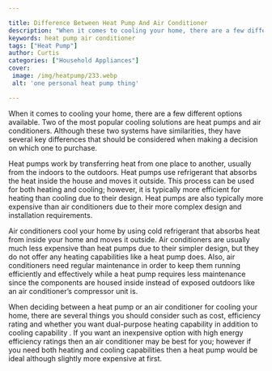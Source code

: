 ```yaml
---

title: Difference Between Heat Pump And Air Conditioner
description: "When it comes to cooling your home, there are a few different options available. Two of the most popular cooling solutions are hea...get the full scoop"
keywords: heat pump air conditioner
tags: ["Heat Pump"]
author: Curtis
categories: ["Household Appliances"]
cover: 
 image: /img/heatpump/233.webp
 alt: 'one personal heat pump thing'

---
```


When it comes to cooling your home, there are a few different options available. Two of the most popular cooling solutions are heat pumps and air conditioners. Although these two systems have similarities, they have several key differences that should be considered when making a decision on which one to purchase.

Heat pumps work by transferring heat from one place to another, usually from the indoors to the outdoors. Heat pumps use refrigerant that absorbs the heat inside the house and moves it outside. This process can be used for both heating and cooling; however, it is typically more efficient for heating than cooling due to their design. Heat pumps are also typically more expensive than air conditioners due to their more complex design and installation requirements.

Air conditioners cool your home by using cold refrigerant that absorbs heat from inside your home and moves it outside. Air conditioners are usually much less expensive than heat pumps due to their simpler design, but they do not offer any heating capabilities like a heat pump does. Also, air conditioners need regular maintenance in order to keep them running efficiently and effectively while a heat pump requires less maintenance since the components are housed inside instead of exposed outdoors like an air conditioner’s compressor unit is. 

When deciding between a heat pump or an air conditioner for cooling your home, there are several things you should consider such as cost, efficiency rating and whether you want dual-purpose heating capability in addition to cooling capability . If you want an inexpensive option with high energy efficiency ratings then an air conditioner may be best for you; however if you need both heating and cooling capabilities then a heat pump would be ideal although slightly more expensive at first.

